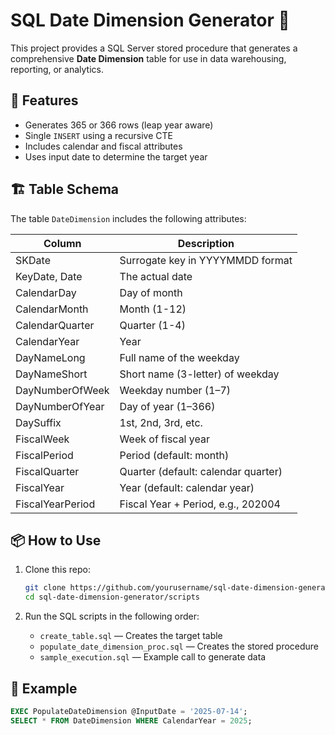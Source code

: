 # SQL Date Dimension Generator 📅

This project provides a SQL Server stored procedure that generates a comprehensive **Date Dimension** table for use in data warehousing, reporting, or analytics.

## 🧩 Features

- Generates 365 or 366 rows (leap year aware)
- Single `INSERT` using a recursive CTE
- Includes calendar and fiscal attributes
- Uses input date to determine the target year

## 🏗️ Table Schema

The table `DateDimension` includes the following attributes:

| Column             | Description                           |
|--------------------|---------------------------------------|
| SKDate             | Surrogate key in YYYYMMDD format      |
| KeyDate, Date      | The actual date                       |
| CalendarDay        | Day of month                          |
| CalendarMonth      | Month (1-12)                          |
| CalendarQuarter    | Quarter (1-4)                         |
| CalendarYear       | Year                                  |
| DayNameLong        | Full name of the weekday              |
| DayNameShort       | Short name (3-letter) of weekday      |
| DayNumberOfWeek    | Weekday number (1–7)                  |
| DayNumberOfYear    | Day of year (1–366)                   |
| DaySuffix          | 1st, 2nd, 3rd, etc.                   |
| FiscalWeek         | Week of fiscal year                   |
| FiscalPeriod       | Period (default: month)               |
| FiscalQuarter      | Quarter (default: calendar quarter)   |
| FiscalYear         | Year (default: calendar year)         |
| FiscalYearPeriod   | Fiscal Year + Period, e.g., 202004    |

## 📦 How to Use

1. Clone this repo:
    ```bash
    git clone https://github.com/yourusername/sql-date-dimension-generator.git
    cd sql-date-dimension-generator/scripts
    ```

2. Run the SQL scripts in the following order:
    - `create_table.sql` — Creates the target table
    - `populate_date_dimension_proc.sql` — Creates the stored procedure
    - `sample_execution.sql` — Example call to generate data

## 🔧 Example

```sql
EXEC PopulateDateDimension @InputDate = '2025-07-14';
SELECT * FROM DateDimension WHERE CalendarYear = 2025;
